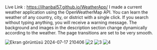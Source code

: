 Live Link : https://ilhanbal57.github.io/WeatherApp/
I made a current weather application using the OpenWeatherMap API.
You can learn the weather of any country, city, or district with a single click. If you search without typing anything, you will receive a warning message. The background and images in the description section change dynamically according to the weather. The page transitions are set to be very smooth.

![Ekran görüntüsü 2024-07-17 210406](https://github.com/user-attachments/assets/5f9952b9-b1f2-4545-8207-14a26f0c7f81)
![2](https://github.com/user-attachments/assets/12d1d18e-f4a7-408e-b9d6-45ec87fa101f)
![3](https://github.com/user-attachments/assets/8ad0e012-c7c9-443a-96e8-0b93e175bdd1)
![4](https://github.com/user-attachments/assets/202b5784-0c5a-4dd8-83fc-2089f515c85c)
